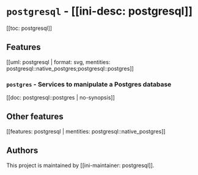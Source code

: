 # `postgresql` - [[ini-desc: postgresql]]

[[toc: postgresql]]

## Features

[[uml: postgresql | format: svg, mentities: postgresql::native_postgres;postgresql::postgres]]

### `postgres` - Services to manipulate a Postgres database

[[doc: postgresql::postgres | no-synopsis]]

## Other features

[[features: postgresql | mentities: postgresql::native_postgres]]

## Authors

This project is maintained by [[ini-maintainer: postgresql]].
